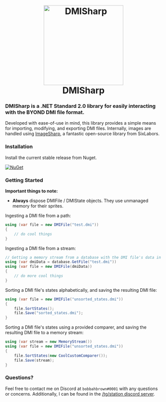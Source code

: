 <h1 align="center">
<img src="https://melonmesa.com/storage/dmisharp.png" alt="DMISharp" width="256"/>
<br/>
DMISharp
</h1>

### **DMISharp** is a .NET Standard 2.0 library for easily interacting with the BYOND DMI file format.

Developed with ease-of-use in mind, this library provides a simple means for importing, modifying, and exporting DMI files. Internally, images are handled using [ImageSharp](https://github.com/SixLabors/ImageSharp), a fantastic open-source library from SixLabors.

### Installation

Install the current stable release from Nuget.

[![NuGet](https://img.shields.io/nuget/v/DMISharp.svg)](https://www.nuget.org/packages/DMISharp/)

### Getting Started

**Important things to note:**
- **Always** dispose DMIFile / DMIState objects. They use unmanaged memory for their sprites.

Ingesting a DMI file from a path:
```csharp
using (var file = new DMIFile("test.dmi"))
{
    // do cool things
}
```

Ingesting a DMI file from a stream:
```csharp
// Getting a memory stream from a database with the DMI file's data in the response
using (var dmiData = database.GetFile("test.dmi"))
using (var file = new DMIFile(dmiData))
{
    // do more cool things
}
```

Sorting a DMI file's states alphabetically, and saving the resulting DMI file:
```csharp
using (var file = new DMIFile("unsorted_states.dmi")) 
{
    file.SortStates();
    file.Save("sorted_states.dmi");
}
```

Sorting a DMI file's states using a provided comparer, and saving the resulting DMI file to a memory stream:
```csharp
using (var stream = new MemoryStream())
using (var file = new DMIFile("unsorted_states.dmi"))
{
    file.SortStates(new CoolCustomComparer());
    file.Save(stream);
}
```

### Questions?

Feel free to contact me on Discord at `bobbahbrown#0001` with any questions or concerns. Additionally, I can be found in the [/tg/station discord server](https://discord.gg/ss13).
